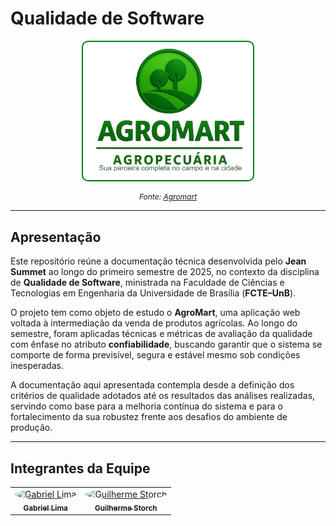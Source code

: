 # Qualidade de Software

<p align="center">
  <img src="assets/Logo_agro.png" 
       width="50%" 
       style="background-color:white; border:2px solid green; border-radius:10px; padding:10px;" 
       alt="Logo AgroMart">
</p>

<p align="center" style="font-size: 12px; font-style: italic;">
  Fonte: <a href="https://www.agromart.com.br/" target="_blank">Agromart</a>
</p>

---

## Apresentação

Este repositório reúne a documentação técnica desenvolvida pelo **Jean Summet** ao longo do primeiro semestre de 2025, no contexto da disciplina de **Qualidade de Software**, ministrada na Faculdade de Ciências e Tecnologias em Engenharia da Universidade de Brasília (**FCTE–UnB**).

O projeto tem como objeto de estudo o **AgroMart**, uma aplicação web voltada à intermediação da venda de produtos agrícolas. Ao longo do semestre, foram aplicadas técnicas e métricas de avaliação da qualidade com ênfase no atributo **confiabilidade**, buscando garantir que o sistema se comporte de forma previsível, segura e estável mesmo sob condições inesperadas.

A documentação aqui apresentada contempla desde a definição dos critérios de qualidade adotados até os resultados das análises realizadas, servindo como base para a melhoria contínua do sistema e para o fortalecimento da sua robustez frente aos desafios do ambiente de produção.

---

## Integrantes da Equipe

<table>
  <tr>
    <td align="center">
      <a href="https://github.com/gabriel-lima258">
        <img src="https://avatars.githubusercontent.com/u/116119327?v=4" width="100px" style="border-radius: 50%;" alt="Gabriel Lima"/>
        <br /><sub><b>Gabriel Lima</b></sub>
      </a>
    </td>
    <td align="center">
      <a href="https://github.com/storch7">
        <img src="https://avatars.githubusercontent.com/u/90935577?v=4" width="100px" style="border-radius: 50%;" alt="Guilherme Storch"/>
        <br /><sub><b>Guilherme Storch</b></sub>
      </a>
    </td>
  </tr>
</table>


